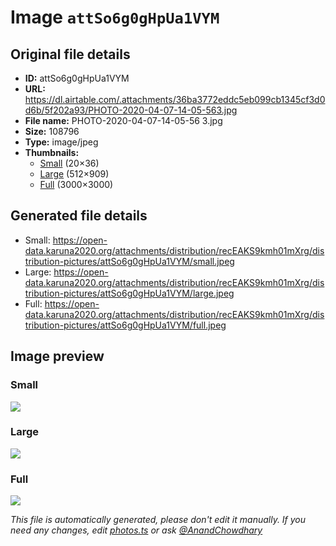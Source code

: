 # Image `attSo6g0gHpUa1VYM`

## Original file details

- **ID:** attSo6g0gHpUa1VYM
- **URL:** https://dl.airtable.com/.attachments/36ba3772eddc5eb099cb1345cf3d0d6b/5f202a93/PHOTO-2020-04-07-14-05-563.jpg
- **File name:** PHOTO-2020-04-07-14-05-56 3.jpg
- **Size:** 108796
- **Type:** image/jpeg
- **Thumbnails:**
  - [Small](https://dl.airtable.com/.attachmentThumbnails/6d80d2a5d15ce3ed5c3c349652a788b0/1b35eca9) (20×36)
  - [Large](https://dl.airtable.com/.attachmentThumbnails/a8f6e926472ae94b968239b5f59b0f96/a66799ad) (512×909)
  - [Full](https://dl.airtable.com/.attachmentThumbnails/14f34d2671bed8f66b0e8aaf7de7e8af/3e316fb9) (3000×3000)

## Generated file details

- Small: https://open-data.karuna2020.org/attachments/distribution/recEAKS9kmh01mXrg/distribution-pictures/attSo6g0gHpUa1VYM/small.jpeg
- Large: https://open-data.karuna2020.org/attachments/distribution/recEAKS9kmh01mXrg/distribution-pictures/attSo6g0gHpUa1VYM/large.jpeg
- Full: https://open-data.karuna2020.org/attachments/distribution/recEAKS9kmh01mXrg/distribution-pictures/attSo6g0gHpUa1VYM/full.jpeg

## Image preview

### Small

![](https://open-data.karuna2020.org/attachments/distribution/recEAKS9kmh01mXrg/distribution-pictures/attSo6g0gHpUa1VYM/small.jpeg)

### Large

![](https://open-data.karuna2020.org/attachments/distribution/recEAKS9kmh01mXrg/distribution-pictures/attSo6g0gHpUa1VYM/large.jpeg)

### Full

![](https://open-data.karuna2020.org/attachments/distribution/recEAKS9kmh01mXrg/distribution-pictures/attSo6g0gHpUa1VYM/full.jpeg)

_This file is automatically generated, please don't edit it manually. If you need any changes, edit [photos.ts](/photos.ts) or ask [@AnandChowdhary](https://github.com/AnandChowdhary)_
